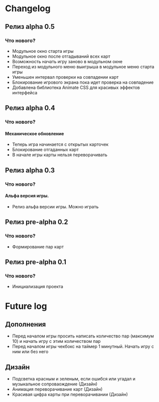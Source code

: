 # Changelog

## Релиз alpha 0.5

### Что нового?

- Модульное окно старта игры
- Модульное окно после отгадываний всех карт
- Возможность начать игру заново в модульном окне
- Переход из модульного меню выигрыша в модульное меню старта игры
- Уменьшен интервал проверки на совпадении карт
- Блокирование игрового экрана пока идет проверка на совпадение
- Добавлена библиотека Animate CSS для красивых эффектов интерфейса

## Релиз alpha 0.4

### Что нового?

#### Механическое обновление
- Теперь игра начинается с открытых карточек
- Блокирование отгаданных карт
- В начале игры карты нельзя переворачивать 

## Релиз alpha 0.3

### Что нового?
#### Альфа версия игры.
- Релиз альфа версии игры. Можно играть

## Релиз pre-alpha 0.2

### Что нового?

- Формирование пар карт

## Релиз pre-alpha 0.1

### Что нового?

- Инициализация проекта

# Future log


## Дополнения

- Перед началом игры просить написать количество пар (максимум 10) и начать игру с этим количеством пар
- Перед началом игры чекбокс на таймер 1 минутный. Начать игру с ним или без него

## Дизайн

- Подсветка красным и зеленым, если ошибся или угадал и музыкальное сопроваождение (Дизайн)
- Анимация переворачивание карт (Дизайн)
- Красивая цифра карты при переворачивании (Дизайн)
